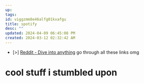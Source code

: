 ```yaml
---
up: 
tags: 
id: viggzmm8e46alfg01kxafgu
title: spotify
desc: ""
updated: 2024-04-09 06:45:08 PM
created: 2024-03-12 02:32:42 AM
---
```

* [>] [Reddit - Dive into anything](https://www.reddit.com/r/lastfm/comments/htzomy/list_of_spotifylastfm_stats_websites_and_not_just/) go through all these links omg  

# cool stuff i stumbled upon 